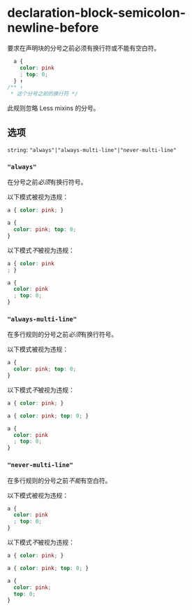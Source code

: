 # declaration-block-semicolon-newline-before

要求在声明块的分号之前必须有换行符或不能有空白符。

```css
  a {
    color: pink
    ; top: 0;
  } ↑
/** ↑
 * 这个分号之前的换行符 */
```

此规则忽略 Less mixins 的分号。

## 选项

`string`: `"always"|"always-multi-line"|"never-multi-line"`

### `"always"`

在分号之前*必须*有换行符号。

以下模式被视为违规：

```css
a { color: pink; }
```

```css
a {
  color: pink; top: 0;
}
```

以下模式*不*被视为违规：

```css
a { color: pink
; }
```

```css
a {
  color: pink
  ; top: 0;
}
```

### `"always-multi-line"`

在多行规则的分号之前*必须*有换行符号。

以下模式被视为违规：

```css
a {
  color: pink; top: 0;
}
```

以下模式*不*被视为违规：

```css
a { color: pink; }
```

```css
a { color: pink; top: 0; }
```

```css
a {
  color: pink
  ; top: 0;
}
```

### `"never-multi-line"`

在多行规则的分号之前*不能*有空白符。

以下模式被视为违规：

```css
a {
  color: pink
  ; top: 0;
}
```

以下模式*不*被视为违规：

```css
a { color: pink; }
```

```css
a { color: pink; top: 0; }
```

```css
a {
  color: pink;
  top: 0;
}
```
